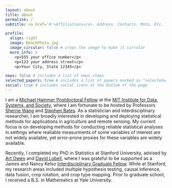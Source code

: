 ```yaml
---
layout: about
title: about
permalink: /
subtitle: <a href='#'>Affiliations</a>. Address. Contacts. Moto. Etc.

profile:
  align: right
  image: BeachPhoto.jpg
  image_circular: false # crops the image to make it circular
  more_info: >
    <p>555 your office number</p>
    <p>123 your address street</p>
    <p>Your City, State 12345</p>

news: false # includes a list of news items
selected_papers: true # includes a list of papers marked as "selected={true}"
social: true # includes social icons at the bottom of the page
---
```


I am a [Michael Hammer Postdoctoral Fellow](https://idss.mit.edu/academics/ses_doc/ses-funding/hammer-fellows/) at the [MIT Institute for Data, Systems, and Society](https://idss.mit.edu/), where I am fortunate to be hosted by Professors [Sherrie Wang](https://sherriewang.github.io/) and [Stephen Bates](https://stephenbates19.github.io/). As a statistician and interdisciplinary researcher, I am broadly interested in developing and deploying statistical methods for applications in agriculture and remote sensing. My current focus is on developing methods for conducting reliable statistical analyses in settings where realiable measurments of some variables of interest are not widely available, yet error-prone proxies for these variables are widely available.

Recently, I completed my PhD in Statistics at Stanford University, advised by [Art Owen](https://artowen.su.domains/) and [David Lobell](https://fse.fsi.stanford.edu/people/david_lobell), where I was grateful to be supported as a James and Nancy Kelso [Interdisciplinary Graduate Fellow](https://vpge.stanford.edu/fellowships-funding/sigf). While at Stanford, my research areas included multiple hypothesis testing, causal inference, data fusion, crop rotation, and crop type mapping. Prior to graduate school, I received a B.S. in Mathematics at Yale University.
